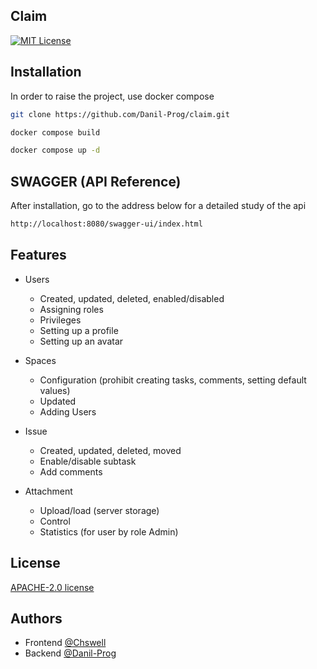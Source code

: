 
## Claim

[![MIT License](https://img.shields.io/badge/License-MIT-green.svg)](https://choosealicense.com/licenses/mit/)


## Installation

In order to raise the project, use docker compose

```sh
git clone https://github.com/Danil-Prog/claim.git
```
```sh
docker compose build
```
```sh
docker compose up -d
```

## SWAGGER (API Reference)

After installation, go to the address below for a detailed study of the api

```sh
http://localhost:8080/swagger-ui/index.html
```

## Features

- Users

  - Created, updated, deleted, enabled/disabled
  - Assigning roles
  - Privileges
  - Setting up a profile
  - Setting up an avatar
- Spaces

  - Configuration (prohibit creating tasks, comments, setting default values)
  - Updated
  - Adding Users
- Issue

  - Created, updated, deleted, moved
  - Enable/disable subtask
  - Add comments
- Attachment

  - Upload/load (server storage)
  - Control
  - Statistics (for user by role Admin)


## License


[APACHE-2.0 license](https://www.apache.org/licenses/LICENSE-2.0)


## Authors



- Frontend [@Chswell](https://github.com/Chswell)
- Backend [@Danil-Prog](https://github.com/Danil-Prog)

